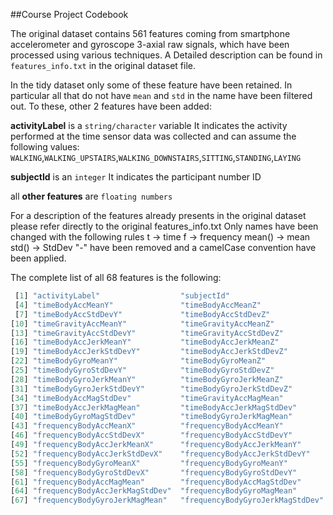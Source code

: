 ##Course Project Codebook

The original dataset contains 561 features coming from smartphone accelerometer and gyroscope 3-axial raw signals, 
which have been processed using various techniques. A Detailed description can be found in `features_info.txt` in
the original dataset file.

In the tidy dataset only some of these feature have been retained. In particular all that do not have `mean` and `std` in the name have been filtered out. To these, other 2 features have been added: 

**activityLabel**  is a `string/character` variable 
It indicates the activity performed at the time sensor data was collected and can assume the following values:
    `WALKING`,`WALKING_UPSTAIRS`,`WALKING_DOWNSTAIRS`,`SITTING`,`STANDING`,`LAYING`

**subjectId** is an `integer` 
It indicates the participant number ID

all **other features** are `floating numbers`

For a description of the features already presents in the original dataset please refer directly to the original features_info.txt
Only names have been changed with the following rules
t -> time
f -> frequency
mean() -> mean
std() -> StdDev
"-" have been removed
and a camelCase convention have been applied.


The complete list of all 68 features is the following: 
```r
 [1] "activityLabel"                  "subjectId"                      "timeBodyAccMeanX"              
 [4] "timeBodyAccMeanY"               "timeBodyAccMeanZ"               "timeBodyAccStdDevX"            
 [7] "timeBodyAccStdDevY"             "timeBodyAccStdDevZ"             "timeGravityAccMeanX"           
[10] "timeGravityAccMeanY"            "timeGravityAccMeanZ"            "timeGravityAccStdDevX"         
[13] "timeGravityAccStdDevY"          "timeGravityAccStdDevZ"          "timeBodyAccJerkMeanX"          
[16] "timeBodyAccJerkMeanY"           "timeBodyAccJerkMeanZ"           "timeBodyAccJerkStdDevX"        
[19] "timeBodyAccJerkStdDevY"         "timeBodyAccJerkStdDevZ"         "timeBodyGyroMeanX"             
[22] "timeBodyGyroMeanY"              "timeBodyGyroMeanZ"              "timeBodyGyroStdDevX"           
[25] "timeBodyGyroStdDevY"            "timeBodyGyroStdDevZ"            "timeBodyGyroJerkMeanX"         
[28] "timeBodyGyroJerkMeanY"          "timeBodyGyroJerkMeanZ"          "timeBodyGyroJerkStdDevX"       
[31] "timeBodyGyroJerkStdDevY"        "timeBodyGyroJerkStdDevZ"        "timeBodyAccMagMean"            
[34] "timeBodyAccMagStdDev"           "timeGravityAccMagMean"          "timeGravityAccMagStdDev"       
[37] "timeBodyAccJerkMagMean"         "timeBodyAccJerkMagStdDev"       "timeBodyGyroMagMean"           
[40] "timeBodyGyroMagStdDev"          "timeBodyGyroJerkMagMean"        "timeBodyGyroJerkMagStdDev"     
[43] "frequencyBodyAccMeanX"          "frequencyBodyAccMeanY"          "frequencyBodyAccMeanZ"         
[46] "frequencyBodyAccStdDevX"        "frequencyBodyAccStdDevY"        "frequencyBodyAccStdDevZ"       
[49] "frequencyBodyAccJerkMeanX"      "frequencyBodyAccJerkMeanY"      "frequencyBodyAccJerkMeanZ"     
[52] "frequencyBodyAccJerkStdDevX"    "frequencyBodyAccJerkStdDevY"    "frequencyBodyAccJerkStdDevZ"   
[55] "frequencyBodyGyroMeanX"         "frequencyBodyGyroMeanY"         "frequencyBodyGyroMeanZ"        
[58] "frequencyBodyGyroStdDevX"       "frequencyBodyGyroStdDevY"       "frequencyBodyGyroStdDevZ"      
[61] "frequencyBodyAccMagMean"        "frequencyBodyAccMagStdDev"      "frequencyBodyAccJerkMagMean"   
[64] "frequencyBodyAccJerkMagStdDev"  "frequencyBodyGyroMagMean"       "frequencyBodyGyroMagStdDev"    
[67] "frequencyBodyGyroJerkMagMean"   "frequencyBodyGyroJerkMagStdDev"
```
